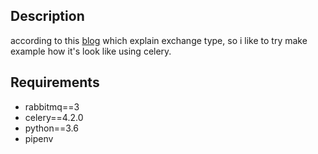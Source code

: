 Description
-------------------------
according to this [blog](https://www.cloudamqp.com/blog/2015-09-03-part4-rabbitmq-for-beginners-exchanges-routing-keys-bindings.html) which explain exchange type,
so i like to try make example how it's look like using celery.


Requirements
-----------
- rabbitmq==3
- celery==4.2.0
- python==3.6
- pipenv